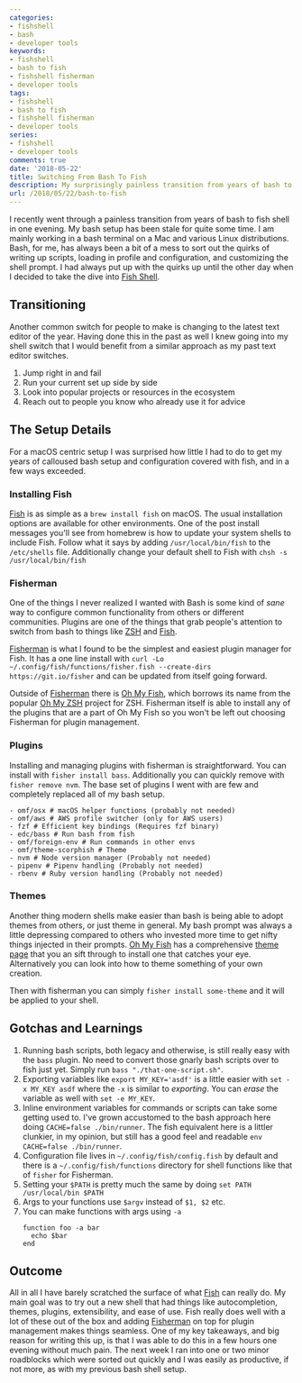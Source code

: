 ```yaml
---
categories:
- fishshell
- bash
- developer tools
keywords:
- fishshell
- bash to fish
- fishshell fisherman
- developer tools
tags:
- fishshell
- bash to fish
- fishshell fisherman
- developer tools
series:
- fishshell
- developer tools
comments: true
date: '2018-05-22'
title: Switching From Bash To Fish
description: My surprisingly painless transition from years of bash to fish in one night.
url: /2018/05/22/bash-to-fish
---
```

I recently went through a painless transition from years of bash to fish shell
in one evening. My bash setup has been stale for quite some time. I am mainly
working in a bash terminal on a Mac and various Linux distributions. Bash, for
me, has always been a bit of a mess to sort out the quirks of writing up scripts,
loading in profile and configuration, and customizing the shell prompt. I had
always put up with the quirks up until the other day when I decided to take the
dive into [Fish Shell][fishshell].
<!--more-->

## Transitioning

Another common switch for people to make is changing to the latest text editor
of the year. Having done this in the past as well I knew going into my shell
switch that I would benefit from a similar approach as my past text editor switches.

1. Jump right in and fail
2. Run your current set up side by side
3. Look into popular projects or resources in the ecosystem
4. Reach out to people you know who already use it for advice

## The Setup Details

For a macOS centric setup I was surprised how little I had to do to get my years
of calloused bash setup and configuration covered with fish, and in a few ways exceeded.

### Installing Fish

[Fish][fishshell] is as simple as a `brew install fish` on macOS. The usual
installation options are available for other environments. One of the post
install messages you'll see from homebrew is how to update your system shells
to include Fish. Follow what it says by adding `/usr/local/bin/fish` to the
`/etc/shells` file. Additionally change your default shell to Fish with
`chsh -s /usr/local/bin/fish`

### Fisherman

One of the things I never realized I wanted with Bash is some kind of _sane_ way
to configure common functionality from others or different communities.
Plugins are one of the things that grab people's attention to switch from bash
to things like [ZSH][zsh] and [Fish][fishshell].

[Fisherman][fisherman] is what I found to be the simplest and easiest plugin
manager for Fish. It has a one line install with
`curl -Lo ~/.config/fish/functions/fisher.fish --create-dirs https://git.io/fisher`
and can be updated from itself going forward.

Outside of [Fisherman][fisherman] there is [Oh My Fish][omf], which borrows its
name from the popular [Oh My ZSH][oh-my-zsh] project for ZSH. Fisherman itself
is able to install any of the plugins that are a part of Oh My Fish so you won't
be left out choosing Fisherman for plugin management.

### Plugins

Installing and managing plugins with fisherman is straightforward. You can
install with `fisher install bass`. Additionally you can quickly remove with
`fisher remove nvm`. The base set of plugins I went with are few and completely
replaced all of my bash setup.

```
- omf/osx # macOS helper functions (probably not needed)
- omf/aws # AWS profile switcher (only for AWS users)
- fzf # Efficient key bindings (Requires fzf binary)
- edc/bass # Run bash from fish
- omf/foreign-env # Run commands in other envs
- omf/theme-scorphish # Theme
- nvm # Node version manager (Probably not needed)
- pipenv # Pipenv handling (Probably not needed)
- rbenv # Ruby version handling (Probably not needed)
```

### Themes

Another thing modern shells make easier than bash is being able to adopt themes
from others, or just theme in general. My bash prompt was always a little
depressing compared to others who invested more time to get nifty things injected
in their prompts. [Oh My Fish][omf] has a comprehensive [theme page][omf-themes]
that you an sift through to install one that catches your eye. Alternatively
you can look into how to theme something of your own creation.

Then with fisherman you can simply `fisher install some-theme` and it will be
applied to your shell.

## Gotchas and Learnings

1. Running bash scripts, both legacy and otherwise, is still really easy with
   the `bass` plugin. No need to convert those gnarly bash scripts over to fish
   just yet. Simply run `bass "./that-one-script.sh"`.
2. Exporting variables like `export MY_KEY='asdf'` is a little easier with
   `set -x MY_KEY asdf` where the `-x` is similar to _exporting_. You can _erase_
   the variable as well with `set -e MY_KEY`.
3. Inline environment variables for commands or scripts can take some getting
   used to. I've grown accustomed to the bash approach here doing `CACHE=false ./bin/runner`.
   The fish equivalent here is a littler clunkier, in my opinion, but still has a
   good feel and readable `env CACHE=false ./bin/runner`.
4. Configuration file lives in `~/.config/fish/config.fish` by default and there
   is a `~/.config/fish/functions` directory for shell functions like that of
   `fisher` for Fisherman.
5. Setting your `$PATH` is pretty much the same by doing `set PATH /usr/local/bin $PATH`
6. Args to your functions use `$argv` instead of `$1, $2` etc.
7. You can make functions with args using `-a`
    ```
    function foo -a bar
      echo $bar
    end
    ```

## Outcome

All in all I have barely scratched the surface of what [Fish][fishshell] can
really do. My main goal was to try out a new shell that had things like autocompletion,
themes, plugins, extensibility, and ease of use. Fish really does well with a
lot of these out of the box and adding [Fisherman][fisherman] on top for plugin
management makes things seamless. One of my key takeaways, and big reason for
writing this up, is that I was able to do this in a few hours one evening without
much pain. The next week I ran into one or two minor roadblocks which were sorted
out quickly and I was easily as productive, if not more, as with my previous bash
shell setup.

[fisherman]: https://github.com/fisherman/fisherman
[fishshell]: https://fishshell.com/
[omf]: https://github.com/oh-my-fish/oh-my-fish
[omf-themes]: https://github.com/oh-my-fish/oh-my-fish/blob/master/docs/Themes.md
[oh-my-zsh]: http://ohmyz.sh/
[zsh]: https://www.zsh.org/

